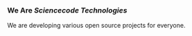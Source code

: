 ### We Are *Sciencecode Technologies*

We are developing various open source projects for everyone.
